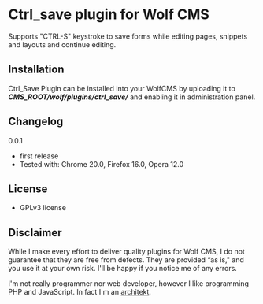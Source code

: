 Ctrl_save plugin for Wolf CMS
=============================

Supports "CTRL-S" keystroke to save forms while editing pages, snippets and layouts and continue editing.


Installation
------------

Ctrl_Save Plugin can be installed into your WolfCMS by uploading it to ***CMS_ROOT/wolf/plugins/ctrl_save/*** and enabling it in administration panel.

Changelog
---------

0.0.1

- first release
- Tested with: Chrome 20.0, Firefox 16.0, Opera 12.0

License
-------

* GPLv3 license

Disclaimer
----------

While I make every effort to deliver quality plugins for Wolf CMS, I do not guarantee that they are free from defects. They are provided “as is," and you use it at your own risk. I'll be happy if you notice me of any errors.

I'm not really programmer nor web developer, however I like programming PHP and JavaScript. In fact I'm an [architekt](http://marekmurawski.pl).
